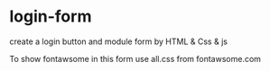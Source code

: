 # login-form
create a login button and module form by HTML &amp; Css &amp; js

To show fontawsome in this form use all.css from fontawsome.com
